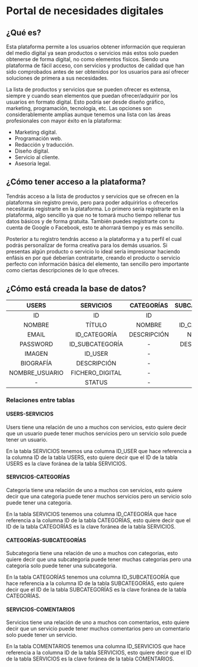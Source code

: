 # Portal de necesidades digitales

## ¿Qué es?

Esta plataforma permite a los usuarios obtener información que requieran del medio digital ya sean productos o servicios más estos solo pueden obtenerse de forma digital, no como elementos físicos. Siendo una plataforma de fácil acceso, con servicios y productos de calidad que han sido comprobados antes de ser obtenidos por los usuarios para así ofrecer soluciones de primera a sus necesidades.

La lista de productos y servicios que se pueden ofrecer es extensa, siempre y cuando sean elementos que puedan ofrecer/adquirir por los usuarios en formato digital. Esto podría ser desde diseño gráfico, marketing, programación, tecnología, etc. Las opciones son considerablemente amplias aunque tenemos una lista con las áreas profesionales con mayor éxito en la plataforma:

- Marketing digital.
- Programación web.
- Redacción y traducción.
- Diseño digital.
- Servicio al cliente.
- Asesoria legal.

## ¿Cómo tener acceso a la plataforma?

Tendrás acceso a la lista de productos y servicios que se ofrecen en la plataforma sin registro previo, pero para poder adquirirlos o ofrecerlos necesitarás registrarte en la plataforma. Lo primero sería registrarte en la plataforma, algo sencillo ya que no te tomará mucho tiempo rellenar tus datos básicos y de forma gratuita. También puedes registrarte con tu cuenta de Google o Facebook, esto te ahorrará tiempo y es más sencillo.

Posterior a tu registro tendrás acceso a la plataforma y a tu perfil el cual podrás personalizar de forma creativa para los demás usuarios. Si presentas algún producto o servicio lo ideal sería impresionar haciendo enfásis en por qué deberían contratarte, creando el producto o servicio perfecto con información básica del elemento, tan sencillo pero importante como ciertas descripciones de lo que ofreces.

## ¿Cómo está creada la base de datos?

|   USERS    |  SERVICIOS   |  CATEGORÍAS   |  SUBCATEGORIAS   |  COMENTARIOS   |
| :--------: | :-----: | :-------------: | :-------------: | :-------------: |
| ID    |   ID   |   ID  |   ID  |   ID  |
|   NOMBRE  |   TÍTULO  |   NOMBRE  |   ID_CATEGORÍA  |   ID_USERS  |
|   EMAIL  |   ID_CATEGORÍA  |   DESCRIPCIÓN  |   NOMBRE  |   ID_SERVICIOS  |
|  PASSWORD  |   ID_SUBCATEGORÍA  |   - |   DESCRIPCIÓN  |   TEXTO  |
|   IMAGEN  |   ID_USER  |   -  |   -  |   -  |
|   BIOGRAFÍA  |   DESCRIPCIÓN  |   -  |   -  |   -  |
|   NOMBRE_USUARIO  |   FICHERO_DIGITAL  |   -  |   -  |   -  |
|   -  |   STATUS  |   -  |   -  |   -  |

### Relaciones entre tablas

#### USERS-SERVICIOS
Users tiene una relación de uno a muchos con servicios, esto quiere decir que un usuario puede tener muchos servicios pero un servicio solo puede tener un usuario.

En la tabla SERVICIOS tenemos una columna ID_USER que hace referencia a la columna ID de la tabla USERS, esto quiere decir que el ID de la tabla USERS es la clave foránea de la tabla SERVICIOS.

#### SERVICIOS-CATEGORÍAS
Categoria tiene una relación de uno a muchos con servicios, esto quiere decir que una categoria puede tener muchos servicios pero un servicio solo puede tener una categoria.

En la tabla SERVICIOS tenemos una columna ID_CATEGORÍA que hace referencia a la columna ID de la tabla CATEGORÍAS, esto quiere decir que el ID de la tabla CATEGORÍAS es la clave foránea de la tabla SERVICIOS.

#### CATEGORÍAS-SUBCATEGORÍAS

Subcategoria tiene una relación de uno a muchos con categorias, esto quiere decir que una subcategoria puede tener muchas categorias pero una categoria solo puede tener una subcategoria.

En la tabla CATEGORÍAS tenemos una columna ID_SUBCATEGORÍA que hace referencia a la columna ID de la tabla SUBCATEGORÍAS, esto quiere decir que el ID de la tabla SUBCATEGORÍAS es la clave foránea de la tabla CATEGORÍAS.

#### SERVICIOS-COMENTARIOS

Servicios tiene una relación de uno a muchos con comentarios, esto quiere decir que un servicio puede tener muchos comentarios pero un comentario solo puede tener un servicio.

En la tabla COMENTARIOS tenemos una columna ID_SERVICIOS que hace referencia a la columna ID de la tabla SERVICIOS, esto quiere decir que el ID de la tabla SERVICIOS es la clave foránea de la tabla COMENTARIOS.

